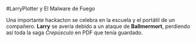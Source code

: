 
#LarryPlotter y El Malware de Fuego

Una importante hackacton se celebra en la escuela y el portátil de un compañero.
 **Larry** se avería debido a un ataque de **Ballmermort**, perdiendo así toda la saga *Crepúsculo*
en PDF que tenía guardado.
